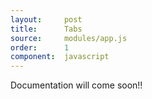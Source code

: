 ```yaml
---
layout:     post
title:      Tabs
source:     modules/app.js
order:      1
component:  javascript
---
```



<p class="lead">Documentation will come soon!!</p>
